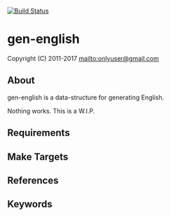 [![Build Status](https://secure.travis-ci.org/onlyuser/gen-english.png)](http://travis-ci.org/onlyuser/gen-english)

gen-english
===========

Copyright (C) 2011-2017 <mailto:onlyuser@gmail.com>

About
-----

gen-english is a data-structure for generating English.

Nothing works. This is a W.I.P.

Requirements
------------

Make Targets
------------

References
----------

Keywords
--------
